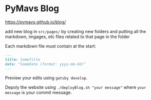 # PyMavs Blog

<https://pymavs.github.io/blog/>

add new blog in `src/pages/` by creating new folders and putting all the markdown, imgages, etc files related to that page in the folder

Each markdown file must contain at the start:

```markdown
---
title: SomeTitle
date: "SomeDate (format: yyyy-mm-dd)"
---
```

Preview your edits using `gatsby develop`.

Depoly the website using `./deployBlog.sh "your message"` where `your message` is your commit message.
